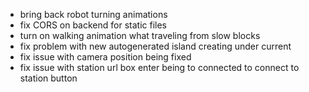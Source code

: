 - bring back robot turning animations
- fix CORS on backend for static files
- turn on walking animation what traveling from slow blocks
- fix problem with new autogenerated island creating under current
- fix issue with camera position being fixed
- fix issue with station url box enter being to connected to connect to station button